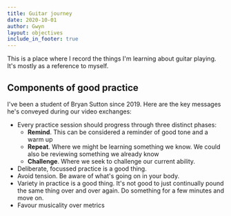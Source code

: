 ```yaml
---
title: Guitar journey
date: 2020-10-01
author: Gwyn
layout: objectives
include_in_footer: true
---
```


This is a place where I record the things I'm learning about guitar playing. It's mostly as a reference to myself.

## Components of good practice

I've been a student of Bryan Sutton since 2019. Here are the key messages he's conveyed during our video exchanges: 

* Every practice session should progress through three distinct phases:
    * **Remind**. This can be considered a reminder of good tone and a warm up
    * **Repeat**. Where we might be learning something we know. We could also be reviewing something we already know
    * **Challenge**. Where we seek to challenge our current ability. 
* Deliberate, focussed practice is a good thing. 
* Avoid tension. Be aware of what's going on in your body.
* Variety in practice is a good thing. It's not good to just continually pound the same thing over and over again. Do something for a few minutes and move on.
* Favour musicality over metrics